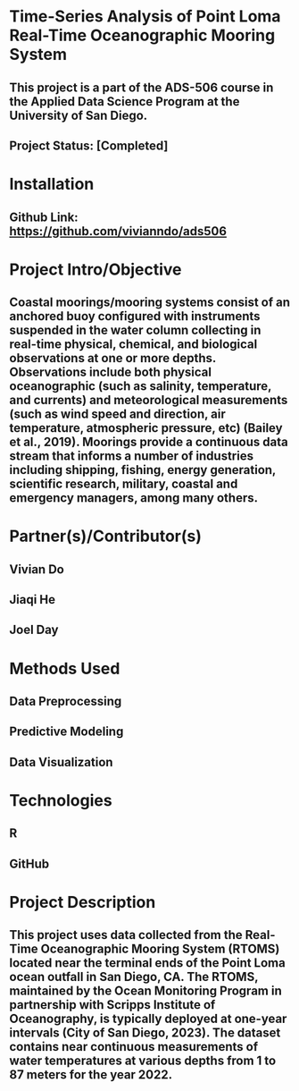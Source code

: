 # Time-Series Analysis of Point Loma Real-Time Oceanographic Mooring System
## This project is a part of the ADS-506 course in the Applied Data Science Program at the University of San Diego.
## Project Status: [Completed]

# Installation
## Github Link: https://github.com/vivianndo/ads506

# Project Intro/Objective
## Coastal moorings/mooring systems consist of an anchored buoy configured with instruments suspended in the water column collecting in real-time physical, chemical, and biological observations at one or more depths. Observations include both physical oceanographic (such as salinity, temperature, and currents) and meteorological measurements (such as wind speed and direction, air temperature, atmospheric pressure, etc) (Bailey et al., 2019). Moorings provide a continuous data stream that informs a number of industries including shipping, fishing, energy generation, scientific research, military, coastal and emergency managers, among many others. 

# Partner(s)/Contributor(s)
## Vivian Do
## Jiaqi He
## Joel Day

# Methods Used

## Data Preprocessing
## Predictive Modeling
## Data Visualization

# Technologies
## R
## GitHub

# Project Description
## This project uses data collected from the Real-Time Oceanographic Mooring System (RTOMS) located near the terminal ends of the Point Loma ocean outfall in San Diego, CA. The RTOMS, maintained by the Ocean Monitoring Program in partnership with Scripps Institute of Oceanography, is typically deployed at one-year intervals (City of San Diego, 2023). The dataset contains near continuous measurements of water temperatures at various depths from 1 to 87 meters for the year 2022. 


